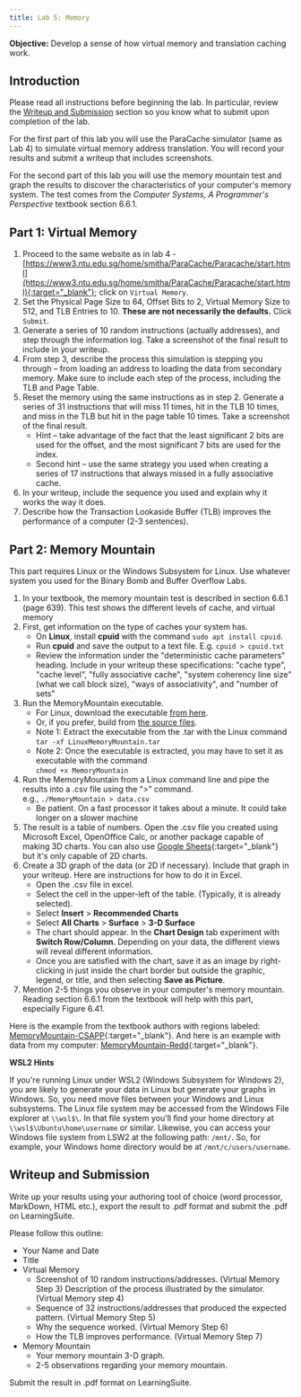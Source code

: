 ```yaml
---
title: Lab 5: Memory
---
```


**Objective:**  Develop a sense of how virtual memory and translation caching work.

## Introduction

Please read all instructions before beginning the lab. In particular, review the [Writeup and Submission](#writeup-and-submission) section so you know what to submit upon completion of the lab.

For the first part of this lab you will use the ParaCache simulator (same as Lab 4) to simulate virtual memory address translation. You will record your results and submit a writeup that includes screenshots.

For the second part of this lab you will use the memory mountain test and graph the results to discover the characteristics of your computer's memory system. The test comes from the *Computer Systems, A Programmer's Perspective* textbook section 6.6.1.

## Part 1: Virtual Memory

1. Proceed to the same website as in lab 4 - [https://www3.ntu.edu.sg/home/smitha/ParaCache/Paracache/start.html](https://www3.ntu.edu.sg/home/smitha/ParaCache/Paracache/start.html){:target="_blank"}; click on `Virtual Memory`.
2. Set the Physical Page Size to 64, Offset Bits to 2, Virtual Memory Size to 512, and TLB Entries to 10. **These are not necessarily the defaults.** Click `Submit`.
3. Generate a series of 10 random instructions (actually addresses), and step through the information log.  Take a screenshot of the final result to include in your writeup.
4. From step 3, describe the process this simulation is stepping you through – from loading an address to loading the data from secondary memory.  Make sure to include each step of the process, including the TLB and Page Table.
5. Reset the memory using the same instructions as in step 2.
Generate a series of 31 instructions that will miss 11 times, hit in the TLB 10 times, and miss in the TLB but hit in the page table 10 times.  Take a screenshot of the final result.
    * Hint – take advantage of the fact that the least significant 2 bits are used for the offset, and the most significant 7 bits are used for the index.
    * Second hint – use the same strategy you used when creating a series of 17 instructions that always missed in a fully associative cache.
6. In your writeup, include the sequence you used and explain why it works the way it does.
7. Describe how the Transaction Lookaside Buffer (TLB) improves the performance of a computer (2-3 sentences).

## Part 2: Memory Mountain

This part requires Linux or the Windows Subsystem for Linux. Use whatever system you used for the Binary Bomb and Buffer Overflow Labs.

1. In your textbook, the memory mountain test is described in section 6.6.1 (page 639). This test shows the different levels of cache, and virtual memory
2. First, get information on the type of caches your system has.
    * On **Linux**, install **cpuid** with the command `sudo apt install cpuid`.
    * Run **cpuid** and save the output to a text file. E.g. `cpuid > cpuid.txt`
    * Review the information under the "deterministic cache parameters" heading. Include in your writeup these specifications: "cache type", "cache level", "fully associative cache", "system coherency line size" (what we call block size), "ways of associativity", and "number of sets"
3. Run the MemoryMountain executable.
    * For Linux, download the executable [from here](LinuxMemoryMountain.tar).
    * Or, if you prefer, build from [the source files](MemoryMountainSource.zip).
    * Note 1: Extract the executable from the .tar with the Linux command<br/>`tar -xf LinuxMemoryMountain.tar`
    * Note 2: Once the executable is extracted, you may have to set it as executable with the command<br/>`chmod +x MemoryMountain` 
4. Run the MemoryMountain from a Linux command line and pipe the results into a .csv file using the ">" command.<br/>e.g., `./MemoryMountain > data.csv`
    * Be patient. On a fast processor it takes about a minute. It could take longer on a slower machine
5. The result is a table of numbers. Open the .csv file you created using Microsoft Excel, OpenOffice Calc, or another package capable of making 3D charts. You can also use [Google Sheets](https://docs.google.com/spreadsheets){:target="_blank"} but it's only capable of 2D charts.
6. Create a 3D graph of the data (or 2D if necessary). Include that graph in your writeup. Here are instructions for how to do it in Excel.
    * Open the .csv file in excel.
    * Select the cell in the upper-left of the table. (Typically, it is already selected).
    * Select **Insert** > **Recommended Charts**
    * Select **All Charts** > **Surface** > **3-D Surface**
    * The chart should appear. In the **Chart Design** tab experiment with **Switch Row/Column**. Depending on your data, the different views will reveal different information.
    * Once you are satisfied with the chart, save it as an image by right-clicking in just inside the chart border but outside the graphic, legend, or title, and then selecting **Save as Picture**.
7. Mention 2-5 things you observe in your computer's memory mountain. Reading section 6.6.1 from the textbook will help with this part, especially Figure 6.41.

Here is the example from the textbook authors with regions labeled: [MemoryMountain-CSAPP](MemoryMountain-CSAPP.png){:target="_blank"}.
And here is an example with data from my computer: [MemoryMountain-Redd](MemoryMountain-Redd.png){:target="_blank"}.

**WSL2 Hints**

If you're running Linux under WSL2 (Windows Subsystem for Windows 2), you are likely to generate your data in Linux but generate your graphs in Windows. So, you need move files between your Windows and Linux subsystems. The Linux file system may be accessed from the Windows File explorer at `\\wsl$\`. In that file system you'll find your home directory at `\\wsl$\Ubuntu\home\username` or similar. Likewise, you can access your Windows file system from LSW2 at the following path: `/mnt/`. So, for example, your Windows home directory would be at `/mnt/c/users/username`.

## Writeup and Submission

Write up your results using your authoring tool of choice (word processor, MarkDown, HTML etc.), export the result to .pdf format and submit the .pdf on LearningSuite.

Please follow this outline:

* Your Name and Date
* Title
* Virtual Memory
    * Screenshot of 10 random instructions/addresses. (Virtual Memory Step 3)
    Description of the process illustrated by the simulator. (Virtual Memory step 4)
    * Sequence of 32 instructions/addresses that produced the expected pattern. (Virtual Memory Step 5)
    * Why the sequence worked. (Virtual Memory Step 6)
    * How the TLB improves performance. (Virtual Memory Step 7)
* Memory Mountain
    * Your memory mountain 3-D graph.
    * 2-5 observations regarding your memory mountain.

Submit the result in .pdf format on LearningSuite.
